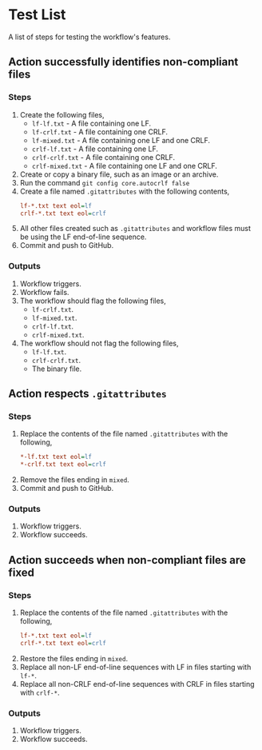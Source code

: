 # Test List
A list of steps for testing the workflow's features.

## Action successfully identifies non-compliant files

### Steps
1. Create the following files,
    - `lf-lf.txt` - A file containing one LF.
    - `lf-crlf.txt` - A file containing one CRLF.
    - `lf-mixed.txt` - A file containing one LF and one CRLF.
    - `crlf-lf.txt` - A file containing one LF.
    - `crlf-crlf.txt` - A file containing one CRLF.
    - `crlf-mixed.txt` - A file containing one LF and one CRLF.
1. Create or copy a binary file, such as an image or an archive.
1. Run the command `git config core.autocrlf false`
1. Create a file named `.gitattributes` with the following contents,
    ```ini
    lf-*.txt text eol=lf
    crlf-*.txt text eol=crlf
    ```
1. All other files created such as `.gitattributes` and workflow files must be using the LF end-of-line sequence.
1. Commit and push to GitHub.

### Outputs
1. Workflow triggers.
1. Workflow fails.
1. The workflow should flag the following files,
    - `lf-crlf.txt`.
    - `lf-mixed.txt`.
    - `crlf-lf.txt`.
    - `crlf-mixed.txt`.
1. The workflow should not flag the following files,
    - `lf-lf.txt`.
    - `crlf-crlf.txt`.
    - The binary file.

## Action respects `.gitattributes`

### Steps
1. Replace the contents of the file named `.gitattributes` with the following,
    ```ini
    *-lf.txt text eol=lf
    *-crlf.txt text eol=crlf
    ```
1. Remove the files ending in `mixed`.
1. Commit and push to GitHub.

### Outputs
1. Workflow triggers.
1. Workflow succeeds.

## Action succeeds when non-compliant files are fixed

### Steps
1. Replace the contents of the file named `.gitattributes` with the following,
    ```ini
    lf-*.txt text eol=lf
    crlf-*.txt text eol=crlf
    ```
1. Restore the files ending in `mixed`.
1. Replace all non-LF end-of-line sequences with LF in files starting with `lf-*`.
1. Replace all non-CRLF end-of-line sequences with CRLF in files starting with `crlf-*`.

### Outputs
1. Workflow triggers.
1. Workflow succeeds.
